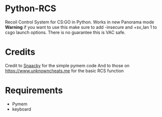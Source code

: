 # Python-RCS
Recoil Control System for CS:GO in Python. Works in new Panorama mode **Warning** if you want to use this make sure to add -insecure and +sv_lan 1 to csgo launch options. There is no guarantee this is VAC safe.

# Credits
Credit to [Snaacky](https://github.com/Snaacky) for the simple pymem code
And to those on https://www.unknowncheats.me for the basic RCS function

# Requirements
- Pymem
- keyboard
